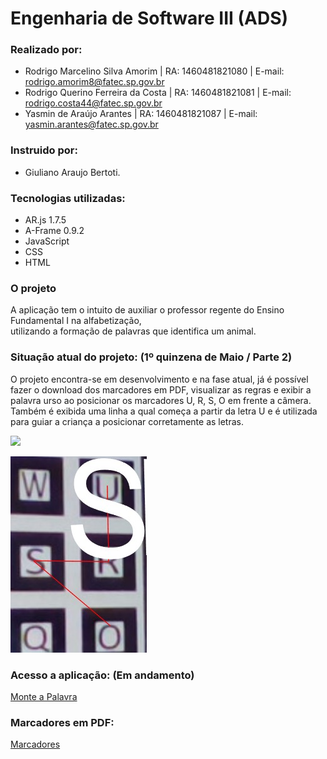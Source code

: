 # Engenharia de Software III (ADS)

### Realizado por:
- Rodrigo Marcelino Silva Amorim | RA: 1460481821080 | E-mail: rodrigo.amorim8@fatec.sp.gov.br
- Rodrigo Querino Ferreira da Costa | RA: 1460481821081 | E-mail: rodrigo.costa44@fatec.sp.gov.br
- Yasmin de Araújo Arantes | RA: 1460481821087 | E-mail: yasmin.arantes@fatec.sp.gov.br
    
### Instruido por:
- Giuliano Araujo Bertoti.
 
### Tecnologias utilizadas: 
- AR.js 1.7.5  
- A-Frame 0.9.2  
- JavaScript
- CSS
- HTML

### O projeto 
  A aplicação tem o intuito de auxiliar o professor regente do Ensino Fundamental I na alfabetização,  
utilizando a formação de palavras que identifica um animal.

### Situação atual do projeto: (1º quinzena de Maio / Parte 2)
  O projeto encontra-se em desenvolvimento e na fase atual, já é possível fazer o download dos marcadores em PDF, visualizar as regras e exibir a palavra urso ao posicionar os marcadores U, R, S, O em frente a câmera. Também é exibida uma linha a qual começa a partir da letra U e é utilizada para guiar a criança a posicionar corretamente as letras. 
  
[![](http://img.youtube.com/vi/gC8usXaUoq4/0.jpg)](http://www.youtube.com/watch?v=gC8usXaUoq4 "Monte a Palavra(Situação Atual)")

![Exemplo](WhatsApp%20Image%202020-05-10%20at%2017.24.50.jpeg)

### Acesso a aplicação: (Em andamento)
[Monte a Palavra](https://yasminaraujoarantes.github.io/EngenhariaSoftwareIII//Pages/index.html)

### Marcadores em PDF:
[Marcadores](https://github.com/yasminaraujoarantes/EngenhariaSoftwareIII/raw/master/Markers/Markers.pdf)


